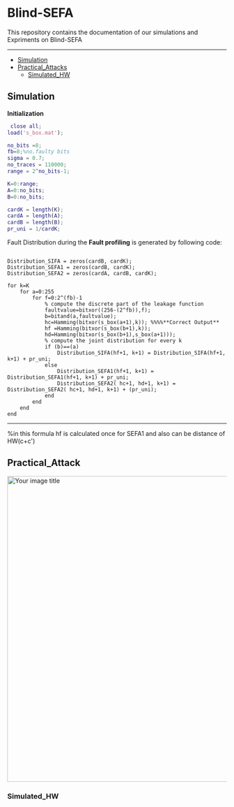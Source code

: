 # Blind-SEFA


This repository contains the documentation of our simulations and Expriments on Blind-SEFA

---

* [Simulation](https://github.com/Navidvafaei/Blind-sefa#simulation)
* [Practical_Attacks](https://github.com/Navidvafaei/Blind-sefa#practical_attack)
  * [Simulated_HW](https://github.com/Navidvafaei/Blind-sefa#simulated_hw)


## Simulation

**Initialization**

```matlab
 close all;
load('s_box.mat');

no_bits =8;
fb=8;%no.faulty bits
sigma = 0.7;
no_traces = 110000;
range = 2^no_bits-1;

K=0:range;
A=0:no_bits;
B=0:no_bits;

cardK = length(K);
cardA = length(A);
cardB = length(B);
pr_uni = 1/cardK;
```
Fault Distribution during the **Fault profiling** is generated by following code:

```

Distribution_SIFA = zeros(cardB, cardK);
Distribution_SEFA1 = zeros(cardB, cardK);
Distribution_SEFA2 = zeros(cardA, cardB, cardK);

for k=K
    for a=0:255
        for f=0:2^(fb)-1
            % compute the discrete part of the leakage function 
            faultvalue=bitxor((256-(2^fb)),f);
            b=bitand(a,faultvalue);
            hc=Hamming(bitxor(s_box(a+1),k)); %%%%**Correct Output**
            hf =Hamming(bitxor(s_box(b+1),k));
            hd=Hamming(bitxor(s_box(b+1),s_box(a+1)));
            % compute the joint distribution for every k
            if (b)==(a)
                Distribution_SIFA(hf+1, k+1) = Distribution_SIFA(hf+1, k+1) + pr_uni;
            else
                Distribution_SEFA1(hf+1, k+1) = Distribution_SEFA1(hf+1, k+1) + pr_uni;
                Distribution_SEFA2( hc+1, hd+1, k+1) = Distribution_SEFA2( hc+1, hd+1, k+1) + (pr_uni);
            end
        end
    end
end

```

--- 
%in this formula hf is calculated once for SEFA1 and also can be  distance of HW(c+c')

## Practical_Attack

 <img src="https://user-images.githubusercontent.com/30938963/199026183-dd10d4a7-6fd3-4711-8d65-10e594688304.png" alt="Your image title" width="700"/>



### Simulated_HW






